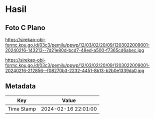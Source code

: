# Hasil

## Foto C Plano

https://sirekap-obj-formc.kpu.go.id/03c3/pemilu/ppwp/12/03/02/20/09/1203022009001-20240216-143213--7d21e80d-bcd7-48ed-a500-f7365cd6abec.jpg

https://sirekap-obj-formc.kpu.go.id/03c3/pemilu/ppwp/12/03/02/20/09/1203022009001-20240216-212856--f08270b3-2232-4451-8b13-b2b0e1339da0.jpg


## Metadata

| Key        | Value               |
| ---------- | ------------------- |
| Time Stamp | 2024-02-16 22:01:00 |



